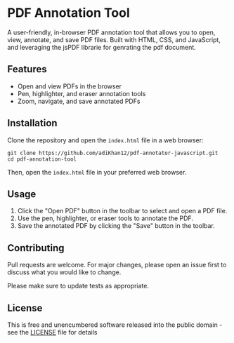 # PDF Annotation Tool

A user-friendly, in-browser PDF annotation tool that allows you to open, view, annotate, and save PDF files. Built with HTML, CSS, and JavaScript, and leveraging the jsPDF librarie for genrating the pdf document.

## Features

- Open and view PDFs in the browser
- Pen, highlighter, and eraser annotation tools
- Zoom, navigate, and save annotated PDFs

## Installation

Clone the repository and open the `index.html` file in a web browser:
```
git clone https://github.com/adiKhan12/pdf-annotator-javascript.git
cd pdf-annotation-tool
```


Then, open the `index.html` file in your preferred web browser.

## Usage

1. Click the "Open PDF" button in the toolbar to select and open a PDF file.
2. Use the pen, highlighter, or eraser tools to annotate the PDF.
3. Save the annotated PDF by clicking the "Save" button in the toolbar.

## Contributing

Pull requests are welcome. For major changes, please open an issue first to discuss what you would like to change.

Please make sure to update tests as appropriate.

## License

This is free and unencumbered software released into the public domain - see the [LICENSE](LICENSE) file for details 




